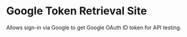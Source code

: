 # Google Token Retrieval Site

Allows sign-in via Google to get Google OAuth ID token for API testing.